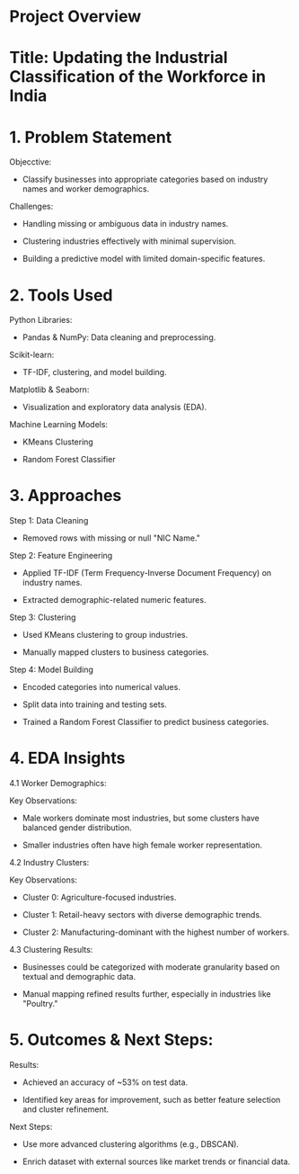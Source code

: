 # Project Overview
# Title: Updating the Industrial Classification of the Workforce in India

# 1. Problem Statement

Objecctive:
 - Classify businesses into appropriate categories based on industry names and worker demographics.

Challenges:

 - Handling missing or ambiguous data in industry names.

 - Clustering industries effectively with minimal supervision.

 - Building a predictive model with limited domain-specific features.

# 2. Tools Used

Python Libraries:

 - Pandas & NumPy: Data cleaning and preprocessing.

Scikit-learn: 
 - TF-IDF, clustering, and model building.

Matplotlib & Seaborn: 
 - Visualization and exploratory data analysis (EDA).

Machine Learning Models:

 - KMeans Clustering

 - Random Forest Classifier

# 3. Approaches

Step 1: Data Cleaning

 - Removed rows with missing or null "NIC Name."

Step 2: Feature Engineering

 - Applied TF-IDF (Term Frequency-Inverse Document Frequency) on industry names.

 - Extracted demographic-related numeric features.

Step 3: Clustering

 - Used KMeans clustering to group industries.

 - Manually mapped clusters to business categories.

Step 4: Model Building

 - Encoded categories into numerical values.

 - Split data into training and testing sets.

 - Trained a Random Forest Classifier to predict business categories.

# 4. EDA Insights

4.1 Worker Demographics:

Key Observations:

 - Male workers dominate most industries, but some clusters have balanced gender distribution.

 - Smaller industries often have high female worker representation.

4.2 Industry Clusters:

Key Observations:

 - Cluster 0: Agriculture-focused industries.

 - Cluster 1: Retail-heavy sectors with diverse demographic trends.

 - Cluster 2: Manufacturing-dominant with the highest number of workers.

4.3 Clustering Results:

 - Businesses could be categorized with moderate granularity based on textual and demographic data.

 - Manual mapping refined results further, especially in industries like "Poultry."

# 5. Outcomes & Next Steps:

Results:

 - Achieved an accuracy of ~53% on test data.

 - Identified key areas for improvement, such as better feature selection and cluster refinement.

Next Steps:

 - Use more advanced clustering algorithms (e.g., DBSCAN).

 - Enrich dataset with external sources like market trends or financial data.




